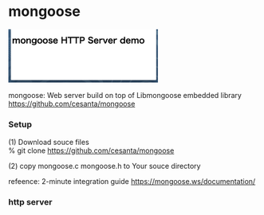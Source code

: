 mongoose
===============

<img src="https://raw.githubusercontent.com/ohwada/MAC_cpp_Samples/master/mongoose/screenshots/http_server.png" width="300" />

mongoose:
Web server build on top of Libmongoose embedded library
https://github.com/cesanta/mongoose

### Setup
 (1) Download souce files  
% git clone https://github.com/cesanta/mongoose  

(2) copy  mongoose.c  mongoose.h  to Your souce directory

refeence:
2-minute integration guide
https://mongoose.ws/documentation/


### http server

